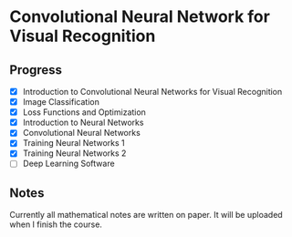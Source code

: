 # Convolutional Neural Network for Visual Recognition
## Progress
- [x] Introduction to Convolutional Neural Networks for Visual Recognition
- [x] Image Classification
- [x] Loss Functions and Optimization
- [x] Introduction to Neural Networks
- [x] Convolutional Neural Networks
- [x] Training Neural Networks 1
- [x] Training Neural Networks 2
- [ ] Deep Learning Software

## Notes
Currently all mathematical notes are written on paper. It will be uploaded when I finish the course.